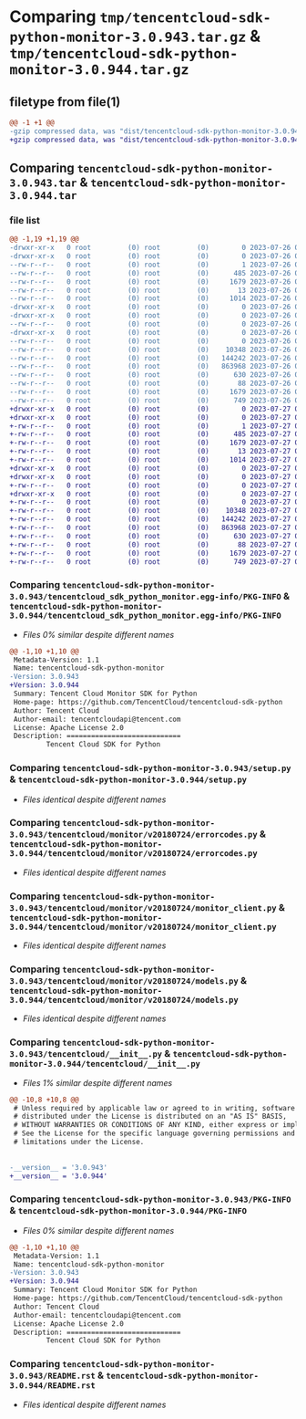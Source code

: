 # Comparing `tmp/tencentcloud-sdk-python-monitor-3.0.943.tar.gz` & `tmp/tencentcloud-sdk-python-monitor-3.0.944.tar.gz`

## filetype from file(1)

```diff
@@ -1 +1 @@
-gzip compressed data, was "dist/tencentcloud-sdk-python-monitor-3.0.943.tar", last modified: Wed Jul 26 00:41:06 2023, max compression
+gzip compressed data, was "dist/tencentcloud-sdk-python-monitor-3.0.944.tar", last modified: Thu Jul 27 02:19:37 2023, max compression
```

## Comparing `tencentcloud-sdk-python-monitor-3.0.943.tar` & `tencentcloud-sdk-python-monitor-3.0.944.tar`

### file list

```diff
@@ -1,19 +1,19 @@
-drwxr-xr-x   0 root         (0) root         (0)        0 2023-07-26 00:41:06.000000 tencentcloud-sdk-python-monitor-3.0.943/
-drwxr-xr-x   0 root         (0) root         (0)        0 2023-07-26 00:41:06.000000 tencentcloud-sdk-python-monitor-3.0.943/tencentcloud_sdk_python_monitor.egg-info/
--rw-r--r--   0 root         (0) root         (0)        1 2023-07-26 00:41:06.000000 tencentcloud-sdk-python-monitor-3.0.943/tencentcloud_sdk_python_monitor.egg-info/dependency_links.txt
--rw-r--r--   0 root         (0) root         (0)      485 2023-07-26 00:41:06.000000 tencentcloud-sdk-python-monitor-3.0.943/tencentcloud_sdk_python_monitor.egg-info/SOURCES.txt
--rw-r--r--   0 root         (0) root         (0)     1679 2023-07-26 00:41:06.000000 tencentcloud-sdk-python-monitor-3.0.943/tencentcloud_sdk_python_monitor.egg-info/PKG-INFO
--rw-r--r--   0 root         (0) root         (0)       13 2023-07-26 00:41:06.000000 tencentcloud-sdk-python-monitor-3.0.943/tencentcloud_sdk_python_monitor.egg-info/top_level.txt
--rw-r--r--   0 root         (0) root         (0)     1014 2023-07-26 00:41:05.000000 tencentcloud-sdk-python-monitor-3.0.943/setup.py
-drwxr-xr-x   0 root         (0) root         (0)        0 2023-07-26 00:41:06.000000 tencentcloud-sdk-python-monitor-3.0.943/tencentcloud/
-drwxr-xr-x   0 root         (0) root         (0)        0 2023-07-26 00:41:06.000000 tencentcloud-sdk-python-monitor-3.0.943/tencentcloud/monitor/
--rw-r--r--   0 root         (0) root         (0)        0 2023-07-26 00:41:05.000000 tencentcloud-sdk-python-monitor-3.0.943/tencentcloud/monitor/__init__.py
-drwxr-xr-x   0 root         (0) root         (0)        0 2023-07-26 00:41:06.000000 tencentcloud-sdk-python-monitor-3.0.943/tencentcloud/monitor/v20180724/
--rw-r--r--   0 root         (0) root         (0)        0 2023-07-26 00:41:05.000000 tencentcloud-sdk-python-monitor-3.0.943/tencentcloud/monitor/v20180724/__init__.py
--rw-r--r--   0 root         (0) root         (0)    10348 2023-07-26 00:41:05.000000 tencentcloud-sdk-python-monitor-3.0.943/tencentcloud/monitor/v20180724/errorcodes.py
--rw-r--r--   0 root         (0) root         (0)   144242 2023-07-26 00:41:05.000000 tencentcloud-sdk-python-monitor-3.0.943/tencentcloud/monitor/v20180724/monitor_client.py
--rw-r--r--   0 root         (0) root         (0)   863968 2023-07-26 00:41:05.000000 tencentcloud-sdk-python-monitor-3.0.943/tencentcloud/monitor/v20180724/models.py
--rw-r--r--   0 root         (0) root         (0)      630 2023-07-26 00:41:05.000000 tencentcloud-sdk-python-monitor-3.0.943/tencentcloud/__init__.py
--rw-r--r--   0 root         (0) root         (0)       88 2023-07-26 00:41:06.000000 tencentcloud-sdk-python-monitor-3.0.943/setup.cfg
--rw-r--r--   0 root         (0) root         (0)     1679 2023-07-26 00:41:06.000000 tencentcloud-sdk-python-monitor-3.0.943/PKG-INFO
--rw-r--r--   0 root         (0) root         (0)      749 2023-07-26 00:41:05.000000 tencentcloud-sdk-python-monitor-3.0.943/README.rst
+drwxr-xr-x   0 root         (0) root         (0)        0 2023-07-27 02:19:37.000000 tencentcloud-sdk-python-monitor-3.0.944/
+drwxr-xr-x   0 root         (0) root         (0)        0 2023-07-27 02:19:37.000000 tencentcloud-sdk-python-monitor-3.0.944/tencentcloud_sdk_python_monitor.egg-info/
+-rw-r--r--   0 root         (0) root         (0)        1 2023-07-27 02:19:37.000000 tencentcloud-sdk-python-monitor-3.0.944/tencentcloud_sdk_python_monitor.egg-info/dependency_links.txt
+-rw-r--r--   0 root         (0) root         (0)      485 2023-07-27 02:19:37.000000 tencentcloud-sdk-python-monitor-3.0.944/tencentcloud_sdk_python_monitor.egg-info/SOURCES.txt
+-rw-r--r--   0 root         (0) root         (0)     1679 2023-07-27 02:19:37.000000 tencentcloud-sdk-python-monitor-3.0.944/tencentcloud_sdk_python_monitor.egg-info/PKG-INFO
+-rw-r--r--   0 root         (0) root         (0)       13 2023-07-27 02:19:37.000000 tencentcloud-sdk-python-monitor-3.0.944/tencentcloud_sdk_python_monitor.egg-info/top_level.txt
+-rw-r--r--   0 root         (0) root         (0)     1014 2023-07-27 02:19:37.000000 tencentcloud-sdk-python-monitor-3.0.944/setup.py
+drwxr-xr-x   0 root         (0) root         (0)        0 2023-07-27 02:19:37.000000 tencentcloud-sdk-python-monitor-3.0.944/tencentcloud/
+drwxr-xr-x   0 root         (0) root         (0)        0 2023-07-27 02:19:37.000000 tencentcloud-sdk-python-monitor-3.0.944/tencentcloud/monitor/
+-rw-r--r--   0 root         (0) root         (0)        0 2023-07-27 02:19:37.000000 tencentcloud-sdk-python-monitor-3.0.944/tencentcloud/monitor/__init__.py
+drwxr-xr-x   0 root         (0) root         (0)        0 2023-07-27 02:19:37.000000 tencentcloud-sdk-python-monitor-3.0.944/tencentcloud/monitor/v20180724/
+-rw-r--r--   0 root         (0) root         (0)        0 2023-07-27 02:19:37.000000 tencentcloud-sdk-python-monitor-3.0.944/tencentcloud/monitor/v20180724/__init__.py
+-rw-r--r--   0 root         (0) root         (0)    10348 2023-07-27 02:19:37.000000 tencentcloud-sdk-python-monitor-3.0.944/tencentcloud/monitor/v20180724/errorcodes.py
+-rw-r--r--   0 root         (0) root         (0)   144242 2023-07-27 02:19:37.000000 tencentcloud-sdk-python-monitor-3.0.944/tencentcloud/monitor/v20180724/monitor_client.py
+-rw-r--r--   0 root         (0) root         (0)   863968 2023-07-27 02:19:37.000000 tencentcloud-sdk-python-monitor-3.0.944/tencentcloud/monitor/v20180724/models.py
+-rw-r--r--   0 root         (0) root         (0)      630 2023-07-27 02:19:37.000000 tencentcloud-sdk-python-monitor-3.0.944/tencentcloud/__init__.py
+-rw-r--r--   0 root         (0) root         (0)       88 2023-07-27 02:19:37.000000 tencentcloud-sdk-python-monitor-3.0.944/setup.cfg
+-rw-r--r--   0 root         (0) root         (0)     1679 2023-07-27 02:19:37.000000 tencentcloud-sdk-python-monitor-3.0.944/PKG-INFO
+-rw-r--r--   0 root         (0) root         (0)      749 2023-07-27 02:19:37.000000 tencentcloud-sdk-python-monitor-3.0.944/README.rst
```

### Comparing `tencentcloud-sdk-python-monitor-3.0.943/tencentcloud_sdk_python_monitor.egg-info/PKG-INFO` & `tencentcloud-sdk-python-monitor-3.0.944/tencentcloud_sdk_python_monitor.egg-info/PKG-INFO`

 * *Files 0% similar despite different names*

```diff
@@ -1,10 +1,10 @@
 Metadata-Version: 1.1
 Name: tencentcloud-sdk-python-monitor
-Version: 3.0.943
+Version: 3.0.944
 Summary: Tencent Cloud Monitor SDK for Python
 Home-page: https://github.com/TencentCloud/tencentcloud-sdk-python
 Author: Tencent Cloud
 Author-email: tencentcloudapi@tencent.com
 License: Apache License 2.0
 Description: ============================
         Tencent Cloud SDK for Python
```

### Comparing `tencentcloud-sdk-python-monitor-3.0.943/setup.py` & `tencentcloud-sdk-python-monitor-3.0.944/setup.py`

 * *Files identical despite different names*

### Comparing `tencentcloud-sdk-python-monitor-3.0.943/tencentcloud/monitor/v20180724/errorcodes.py` & `tencentcloud-sdk-python-monitor-3.0.944/tencentcloud/monitor/v20180724/errorcodes.py`

 * *Files identical despite different names*

### Comparing `tencentcloud-sdk-python-monitor-3.0.943/tencentcloud/monitor/v20180724/monitor_client.py` & `tencentcloud-sdk-python-monitor-3.0.944/tencentcloud/monitor/v20180724/monitor_client.py`

 * *Files identical despite different names*

### Comparing `tencentcloud-sdk-python-monitor-3.0.943/tencentcloud/monitor/v20180724/models.py` & `tencentcloud-sdk-python-monitor-3.0.944/tencentcloud/monitor/v20180724/models.py`

 * *Files identical despite different names*

### Comparing `tencentcloud-sdk-python-monitor-3.0.943/tencentcloud/__init__.py` & `tencentcloud-sdk-python-monitor-3.0.944/tencentcloud/__init__.py`

 * *Files 1% similar despite different names*

```diff
@@ -10,8 +10,8 @@
 # Unless required by applicable law or agreed to in writing, software
 # distributed under the License is distributed on an "AS IS" BASIS,
 # WITHOUT WARRANTIES OR CONDITIONS OF ANY KIND, either express or implied.
 # See the License for the specific language governing permissions and
 # limitations under the License.
 
 
-__version__ = '3.0.943'
+__version__ = '3.0.944'
```

### Comparing `tencentcloud-sdk-python-monitor-3.0.943/PKG-INFO` & `tencentcloud-sdk-python-monitor-3.0.944/PKG-INFO`

 * *Files 0% similar despite different names*

```diff
@@ -1,10 +1,10 @@
 Metadata-Version: 1.1
 Name: tencentcloud-sdk-python-monitor
-Version: 3.0.943
+Version: 3.0.944
 Summary: Tencent Cloud Monitor SDK for Python
 Home-page: https://github.com/TencentCloud/tencentcloud-sdk-python
 Author: Tencent Cloud
 Author-email: tencentcloudapi@tencent.com
 License: Apache License 2.0
 Description: ============================
         Tencent Cloud SDK for Python
```

### Comparing `tencentcloud-sdk-python-monitor-3.0.943/README.rst` & `tencentcloud-sdk-python-monitor-3.0.944/README.rst`

 * *Files identical despite different names*

